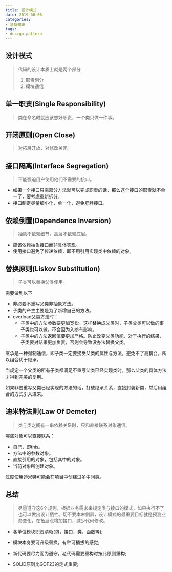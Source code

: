 ```yaml
---
title: 设计模式
date: 2019-06-06
categories:
- 基础知识
tags:
- design pattern
---
```




## 设计模式

> 代码的设计本质上就是两个部分
>
> 1. 职责划分
> 2. 模块通信



## 单一职责(Single Responsibility)

> 类在命名时就应该想好职责，一个类只做一件事。

## 开闭原则(Open Close)

> 对拓展开放，对修改关闭。

## 接口隔离(Interface Segregation)

> 不能强迫用户使用他们不需要的接口。

- 如果一个接口只需部分方法就可以完成职责的话，那么这个接口的职责就不单一了，要考虑重新拆分。
- 接口制定尽量细小化，单一化，避免肥胖接口。

## 依赖倒置(Dependence Inversion)

> 抽象不依赖细节，高层不依赖底层。

- 应该依赖抽象接口而非具体实现。
- 使用接口避免了传递依赖，即不用引用实现类中依赖的对象。

## 替换原则(Liskov Substitution)

> 子类可以替换父类使用。

需要做到以下

- 非必要不重写父类非抽象方法。
- 子类的产生主要是为了新增自己的方法。
- overload父类方法时：
  - 子类中的方法参数要更加宽松。这样替换成父类时，子类父类可以做的事子类也可以做，不会因为入参有影响。
  - 子类中的方法返回值要更加严格。防止改变父类功能，对于执行的结果，子类要对结果更加负责，否则会导致没办法替换父类。

继承是一种强制通信，即子类一定要接受父类的属性与方法，避免不了高耦合，所以组合优于继承。

当规定一个父类的所有子类都满足不重写父类已经实现类时，那么父类的具体方法才得到完美的复用。

如果非要重写父类已经实现的方法的话，打破继承关系，直接封装新类，然后用组合的方式引入进来。

## 迪米特法则(Law Of Demeter)

> 类与类之间有一串依赖关系时，只和直接联系对象通信。

哪些对象可以直接联系：

- 自己，即this。
- 方法中的参数对象。
- 直接引用的对象，包括其中的对象。
- 当前对象所创建对象。

过度使用迪米特可能会在项目中创建过多中间类。

## 总结

> 尽量遵守这6个规则，根据业务需求来规定类与接口的模式，如果执行不了也可以做出设计牺牲。切不要本末倒置，设计模式的最重要目标就是预测业务变化，在拓展点增加接口，减少代码修改。

- 各单位模块职责清晰(包，接口，类，函数等);

- 模块本身要可升级替换，有种可插拔的感觉;

- 新代码要尽力而为遵守，老代码需要重构时按此原则重构;

- SOLID原则比GOF23的定式重要;

